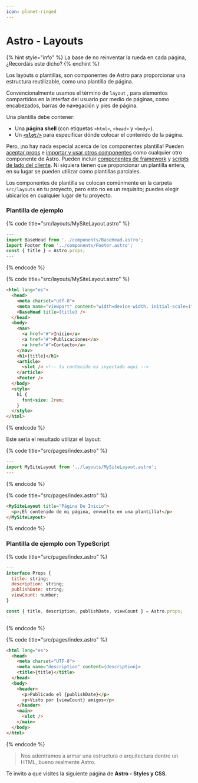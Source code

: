 ```yaml
---
icon: planet-ringed
---
```


# Astro - Layouts

{% hint style="info" %}
La base de no reinventar la rueda en cada página, ¿Recordáis este dicho?
{% endhint %}

Los layouts o plantillas, son componentes de Astro para proporcionar una estructura reutilizable, como una plantilla de página.

Convencionalmente usamos el término de `layout` , para elementos compartidos en la interfaz del usuario por medio de páginas, como encabezados, barras de navegación y pies de página.

Una plantilla debe contener:

* Una **página shell** (con etiquetas `<html>`, `<head>` y `<body>`).
* Un [**`<slot/>`**](astro-components.md#slots) para especificar dónde colocar el contenido de la página.

Pero, ¡no hay nada especial acerca de los componentes plantilla! Pueden [aceptar props](astro-components.md#props-de-componentes) e [importar y usar otros componentes](astro-components.md#estructura-de-un-componente) como cualquier otro componente de Astro. Pueden incluir [componentes de framework](https://docs.astro.build/es/guides/framework-components/) y [scripts de lado del cliente](../pagina-en-construccion.md). Ni siquiera tienen que proporcionar un plantilla entera, en su lugar se pueden utilizar como plantillas parciales.

Los componentes de plantilla se colocan comúnmente en la carpeta `src/layouts` en tu proyecto, pero esto no es un requisito; puedes elegir ubicarlos en cualquier lugar de tu proyecto.

### Plantilla de ejemplo

{% code title="src/layouts/MySiteLayout.astro" %}
```javascript
---
import BaseHead from '../components/BaseHead.astro';
import Footer from '../components/Footer.astro';
const { title } = Astro.props;
---
```
{% endcode %}

{% code title="src/layouts/MySiteLayout.astro" %}
```html
<html lang="es">
  <head>
    <meta charset="utf-8">
    <meta name="viewport" content="width=device-width, initial-scale=1">
    <BaseHead title={title} />
  </head>
  <body>
    <nav>
      <a href="#">Inicio</a>
      <a href="#">Publicaciones</a>
      <a href="#">Contacto</a>
    </nav>
    <h1>{title}</h1>
    <article>
      <slot /> <!-- tu contenido es inyectado aquí -->
    </article>
    <Footer />
  </body>
  <style>
    h1 {
      font-size: 2rem;
    }
  </style>
</html>
```
{% endcode %}

Este sería el resultado utilizar el layout:

{% code title="src/pages/index.astro" %}
```javascript
---
import MySiteLayout from '../layouts/MySiteLayout.astro';
---
```
{% endcode %}

{% code title="src/pages/index.astro" %}
```html
<MySiteLayout title="Página De Inicio">
  <p>¡El contenido de mi página, envuelto en una plantilla!</p>
</MySiteLayout>
```
{% endcode %}

### Plantilla de ejemplo con TypeScript

{% code title="src/pages/index.astro" %}
```javascript
---
interface Props {
  title: string;
  description: string;
  publishDate: string;
  viewCount: number;
}

const { title, description, publishDate, viewCount } = Astro.props;
---
```
{% endcode %}

{% code title="src/pages/index.astro" %}
```html
<html lang="es">
  <head>
    <meta charset="UTF-8">
    <meta name="description" content={description}>
    <title>{title}</title>
  </head>
  <body>
    <header>
      <p>Publicado el {publishDate}</p>
      <p>Visto por {viewCount} amigos</p>
    </header>
    <main>
      <slot />
    </main>
  </body>
</html>
```
{% endcode %}

> Nos adentramos a armar una estructura o arquitectura dentro un HTML, bueno realmente Astro.

Te invito a que visites la siguiente página de **Astro - Styles y CSS**.
